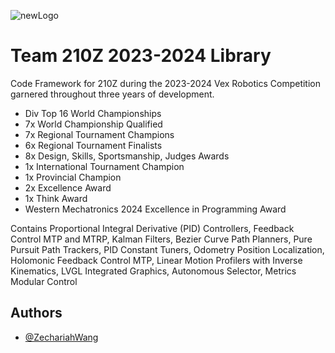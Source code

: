 ![newLogo](https://github.com/ZechariahWang/210Z-Over-Under-Worlds/assets/97078224/db011725-d4a7-4acb-8b84-9804be6e7e04)

# Team 210Z 2023-2024 Library

Code Framework for 210Z during the 2023-2024 Vex Robotics Competition garnered throughout three years of development.

- Div Top 16 World Championships
- 7x World Championship Qualified
- 7x Regional Tournament Champions
- 6x Regional Tournament Finalists
- 8x Design, Skills, Sportsmanship, Judges Awards
- 1x International Tournament Champion
- 1x Provincial Champion
- 2x Excellence Award
- 1x Think Award
- Western Mechatronics 2024 Excellence in Programming Award

Contains Proportional Integral Derivative (PID) Controllers, Feedback Control MTP and MTRP, Kalman Filters, Bezier Curve Path Planners, Pure Pursuit Path Trackers, PID Constant Tuners, Odometry Position Localization, Holomonic Feedback Control MTP, Linear Motion Profilers with Inverse Kinematics, LVGL Integrated Graphics, Autonomous Selector, Metrics Modular Control

## Authors

- [@ZechariahWang](https://github.com/ZechariahWang)

